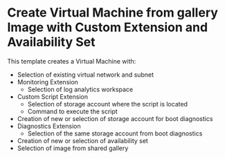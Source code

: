 # Create Virtual Machine from gallery Image with Custom Extension and Availability Set


This template creates a Virtual Machine with:
- Selection of existing virtual network and subnet
- Monitoring Extension
	- Selection of log analytics workspace
- Custom Script Extension
	- Selection of storage account where the script is located
	- Command to execute the script
- Creation of new or selection of storage account for boot diagnostics
- Diagnostics Extension
	- Selection of the same storage account from boot diagnostics
- Creation of new or selection of availability set
- Selection of image from shared gallery
